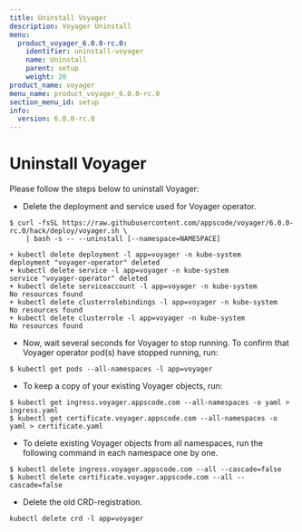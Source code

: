 ```yaml
---
title: Uninstall Voyager
description: Voyager Uninstall
menu:
  product_voyager_6.0.0-rc.0:
    identifier: uninstall-voyager
    name: Uninstall
    parent: setup
    weight: 20
product_name: voyager
menu_name: product_voyager_6.0.0-rc.0
section_menu_id: setup
info:
  version: 6.0.0-rc.0
---
```


# Uninstall Voyager

Please follow the steps below to uninstall Voyager:

- Delete the deployment and service used for Voyager operator.

```console
$ curl -fsSL https://raw.githubusercontent.com/appscode/voyager/6.0.0-rc.0/hack/deploy/voyager.sh \
    | bash -s -- --uninstall [--namespace=NAMESPACE]

+ kubectl delete deployment -l app=voyager -n kube-system
deployment "voyager-operator" deleted
+ kubectl delete service -l app=voyager -n kube-system
service "voyager-operator" deleted
+ kubectl delete serviceaccount -l app=voyager -n kube-system
No resources found
+ kubectl delete clusterrolebindings -l app=voyager -n kube-system
No resources found
+ kubectl delete clusterrole -l app=voyager -n kube-system
No resources found
```

- Now, wait several seconds for Voyager to stop running. To confirm that Voyager operator pod(s) have stopped running, run:

```console
$ kubectl get pods --all-namespaces -l app=voyager
```

- To keep a copy of your existing Voyager objects, run:

```console
$ kubectl get ingress.voyager.appscode.com --all-namespaces -o yaml > ingress.yaml
$ kubectl get certificate.voyager.appscode.com --all-namespaces -o yaml > certificate.yaml
```

- To delete existing Voyager objects from all namespaces, run the following command in each namespace one by one.

```console
$ kubectl delete ingress.voyager.appscode.com --all --cascade=false
$ kubectl delete certificate.voyager.appscode.com --all --cascade=false
```

- Delete the old CRD-registration.

```console
kubectl delete crd -l app=voyager
```
